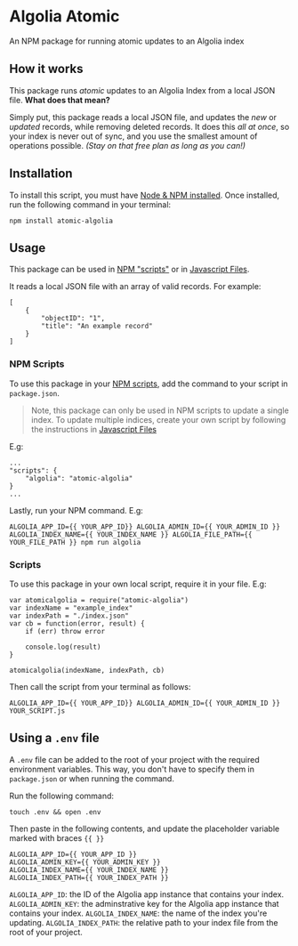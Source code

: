 # Algolia Atomic
An NPM package for running atomic updates to an Algolia index

## How it works
This package runs *atomic* updates to an Algolia Index from a local JSON file. **What does that mean?**

Simply put, this package reads a local JSON file, and updates the *new* or *updated* records, while removing deleted records. It does this *all at once*, so your index is never out of sync, and you use the smallest amount of operations possible. *(Stay on that free plan as long as you can!)*

## Installation
To install this script, you must have [Node & NPM installed](https://nodejs.org/en/download/). Once installed, run the following command in your terminal:

```
npm install atomic-algolia
```

## Usage
This package can be used in [NPM "scripts"](#npm-scripts) or in [Javascript Files](#javascript-files).

It reads a local JSON file with an array of valid records. For example:

```
[
    {
        "objectID": "1",
        "title": "An example record"
    }
]
```

### NPM Scripts
To use this package in your [NPM scripts](https://docs.npmjs.com/misc/scripts), add the command to your script in `package.json`. 

> Note, this package can only be used in NPM scripts to update a single index. To update multiple indices, create your own script by following the instructions in [Javascript Files](#javascript-files)


E.g:

```
...
"scripts": {
    "algolia": "atomic-algolia"
}
...
```

Lastly, run your NPM command. E.g:

```
ALGOLIA_APP_ID={{ YOUR_APP_ID}} ALGOLIA_ADMIN_ID={{ YOUR_ADMIN_ID }} ALGOLIA_INDEX_NAME={{ YOUR_INDEX_NAME }} ALGOLIA_FILE_PATH={{ YOUR_FILE_PATH }} npm run algolia
```

### Scripts
To use this package in your own local script, require it in your file. E.g:

```
var atomicalgolia = require("atomic-algolia")
var indexName = "example_index"
var indexPath = "./index.json"
var cb = function(error, result) {
    if (err) throw error

    console.log(result)
}

atomicalgolia(indexName, indexPath, cb)
```

Then call the script from your terminal as follows:

```
ALGOLIA_APP_ID={{ YOUR_APP_ID}} ALGOLIA_ADMIN_ID={{ YOUR_ADMIN_ID }} YOUR_SCRIPT.js
```


## Using a `.env` file
A `.env` file can be added to the root of your project with the required environment variables. This way, you don't have to specify them in `package.json` or when running the command.

Run the following command:

```
touch .env && open .env
```

Then paste in the following contents, and update the placeholder variable marked with braces `{{ }}`

```
ALGOLIA_APP_ID={{ YOUR_APP_ID }}
ALGOLIA_ADMIN_KEY={{ YOUR_ADMIN_KEY }}
ALGOLIA_INDEX_NAME={{ YOUR_INDEX_NAME }}
ALGOLIA_INDEX_PATH={{ YOUR_INDEX_PATH }}
```

`ALGOLIA_APP_ID`: the ID of the Algolia app instance that contains your index.
`ALGOLIA_ADMIN_KEY`: the adminstrative key for the Algolia app instance that contains your index.
`ALGOLIA_INDEX_NAME`: the name of the index you're updating.
`ALGOLIA_INDEX_PATH`: the relative path to your index file from the root of your project.